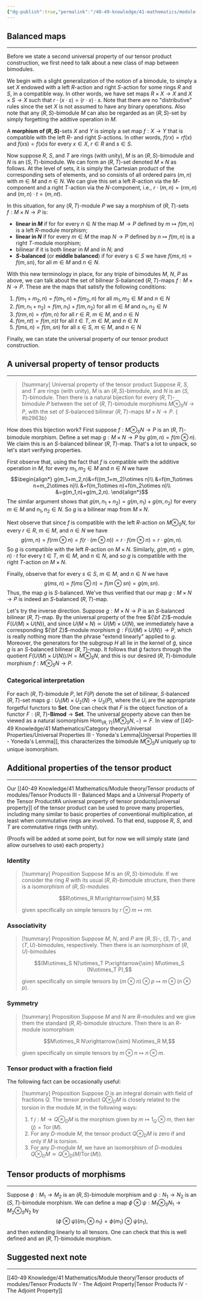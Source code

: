 ```yaml
---
{"dg-publish":true,"permalink":"/40-49-knowledge/41-mathematics/module-theory/tensor-products-of-modules/tensor-products-iii-balanced-maps-and-a-universal-property-of-the-tensor-product/","tags":["module_theory"],"updated":"2025-03-31T13:04:47-07:00"}
---
```


## Balanced maps
---

Before we state a second universal property of our tensor product construction, we first need to talk about a new class of map between bimodules.

We begin with a slight generalization of the notion of a bimodule, to simply a set $X$ endowed with a left $R$-action and right $S$-action for some rings $R$ and $S$, in a compatible way. In other words, we have set maps $R\times X\to X$ and $X\times S\to X$ such that $r\cdot (x\cdot s) = (r\cdot x)\cdot s$. Note that there are no "distributive" rules since the set $X$ is not assumed to have any binary operations. Also note that any $(R,S)$-bimodule $M$ can also be regarded as an $(R,S)$-set by simply forgetting the addtive operation in $M$.

A **morphism of $(R,S)$**-sets $X$ and $Y$ is simply a set map $f:X\to Y$ that is compatible with the left $R$- and right $S$-actions. In other words, $f(rx)=rf(x)$ and $f(xs)=f(x)s$ for every $x\in X$, $r\in R$ and $s\in S$.

Now suppose $R$, $S$, and $T$ are rings (with unity), $M$ is an $(R,S)$-bimodule and $N$ is an $(S,T)$-bimodule. We can form an $(R,T)$-set denoted $M\times N$ as follows. At the level of sets, it is simply the Cartesian product of the corresponding sets of elements, and so consists of all ordered pairs $(m,n)$ with $m\in M$ and $n\in N$. We can give this set a left $R$-action via the $M$-component and a right $T$-action via the $N$-component, i.e., $r\cdot (m,n) =(rm,n)$ and $(m,n)\cdot t = (m,nt)$.

In this situation, for any $(R,T)$-module $P$ we say a morphism of $(R,T)$-sets $f:M\times N\to P$ is:
- **linear in $M$** if for for every $n\in N$ the map $M\to P$ defined by $m\mapsto f(m,n)$ is a left $R$-module morphism;
- **linear in $N$** if for every $m\in M$ the map $N\to P$ defined by $n\mapsto f(m,n)$ is a right $T$-module morphism;
- bilinear if it is both linear in $M$ and in $N$; and
- **$S$-balanced** (or **middle balanced**) if for every $s\in S$ we have $f(ms,n)=f(m,sn),$ for all $m\in M$ and $n\in N$.

With this new terminology in place, for any triple of bimodules $M$, $N$, $P$ as above, we can talk about the set of bilinear $S$-balanced $(R,T)$-maps $f:M\times N\to P$. These are the maps that satisfy the following conditions:
1. $f(m_1+m_2,n)=f(m_1,n)+f(m_2,n)$ for all $m_1,m_2\in M$ and $n\in N$
2. $f(m,n_1+n_2)=f(m,n_1)+f(m,n_2)$ for all $m\in M$ and $n_1, n_2\in N$
3. $f(rm,n)=rf(m,n)$ for all $r\in R$, $m\in M$, and $n\in N$
4. $f(m,nt)=f(m,n)t$ for all $t\in T$, $m\in M$, and $n\in N$
5. $f(ms,n)=f(m,sn)$ for all $s\in S$, $m\in M$, and $n\in N$

Finally, we can state the universal property of our tensor product construction.
## A universal property of tensor products
---

>[!summary] Universal property of the tensor product
>Suppose $R$, $S$, and $T$ are rings (with unity), $M$ is an $(R,S)$-bimodule, and $N$ is an $(S,T)$-bimodule. Then there is a natural bijection for every $(R,T)$-bimodule $P$ between the set of $(R,T)$-bimodule morphisms $M\otimes_S N\to P$, with the set of $S$-balanced bilinear $(R,T)$-maps $M\times N\to P$.
{ #b2963b}


How does this bijection work? First suppose $f:M\otimes_S N\to P$ is an $(R,T)$-bimodule morphism. Define a set map $g:M\times N\to P$ by $g(m,n)=f(m\otimes n)$. We claim this is an $S$-balanced bilinear $(R,T)$-map. That's a lot to unpack, so let's start verifying properties.

First observe that, using the fact that $f$ is compatible with the additive operation in $M$, for every $m_1, m_2\in M$ and $n\in N$ we have
$$\begin{align*}
g(m_1+m_2,n)&=f((m_1+m_2)\otimes n)\\
&=f(m_1\otimes n+m_2\otimes n)\\
&=f(m_1\otimes n)+f(m_2\otimes n)\\
&=g(m_1,n)+g(m_2,n).
\end{align*}$$
The similar argument shows that $g(m,n_1+n_2)=g(m,n_1)+g(m,n_2)$ for every $m\in M$ and $n_1, n_2\in N$. So $g$ is a bilinear map from $M\times N$.

Next observe that since $f$ is compatible with the left $R$-action on $M\otimes_S N$, for every $r\in R$, $m\in M$, and $n\in N$ we have
$$g(rm,n)=f(rm\otimes n)=f(r\cdot (m\otimes n))=r\cdot f(m\otimes n)=r\cdot g(m,n).$$
So $g$ is compatible with the left $R$-action on $M\times N$. Similarly, $g(m,nt)=g(m,n)\cdot t$ for every $t\in T$, $m\in M$, and $n\in N$, and so $g$ is compatible with the right $T$-action on $M\times N$.

Finally, observe that for every $s\in S$, $m\in M$, and $n\in N$ we have
$$g(ms,n)=f(ms\otimes n)=f(m\otimes sn)=g(m,sn).$$
Thus, the map $g$ is $S$-balanced. We've thus verified that our map $g:M\times N\to P$ is indeed an $S$-balanced $(R,T)$-map.

Let's try the inverse direction. Suppose $g:M\times N\to P$ is an $S$-balanced bilinear $(R,T)$-map. By the universal property of the free ${\bf Z}$-module $F(U(M)\times U(N))$, and since $U(M\times N)\simeq U(M)\times U(N)$, we immediately have a corresponding ${\bf Z}$-module morphism $\tilde{g}:F(U(M)\times U(N))\to P$, which is really nothing more than the phrase "extend linearly" applied to $g$. Moreover, the generators for the subgroup $H$ all lie in the kernel of $\tilde{g}$, since $g$ is an $S$-balanced bilinear $(R,T)$-map. It follows that $\tilde{g}$ factors through the quotient $F(U(M)\times U(N))/H=M\otimes_S N$, and this is our desired $(R,T)$-bimodule morphism $f:M\otimes_S N\to P$.

### Categorical interpretation

For each $(R,T)$-bimodule $P$, let $F(P)$ denote the set of bilinear, $S$-balanced $(R,T)$-set maps $g:U_1(M)\times U_2(N)\to U_3(P)$, where the $U_i$ are the appropriate forgetful functors to $\textbf{Set}$. One can check that $F$ is the object function of a functor $F:(R,T)\textbf{-Bimod}\to \textbf{Set}$. The universal property above can then be viewed as a natural isomorphism $\operatorname{Hom}_{(R,T)}(M\otimes_S N,-)\simeq F$. In view of [[40-49 Knowledge/41 Mathematics/Category theory/Universal Properties/Universal Properties III - Yoneda's Lemma\|Universal Properties III - Yoneda's Lemma]], this characterizes the bimodule $M\otimes_S N$ uniquely up to unique isomorphism.

## Additional properties of the tensor product
---

Our [[40-49 Knowledge/41 Mathematics/Module theory/Tensor products of modules/Tensor Products III - Balanced Maps and a Universal Property of the Tensor Product#A universal property of tensor products\|universal property]] of the tensor product can be used to prove many properties, including many similar to basic properties of conventional multiplication, at least when commutative rings are involved. To that end, suppose $R$, $S$, and $T$ are commutative rings (with unity).

(Proofs will be added at some point, but for now we will simply state (and allow ourselves to use) each property.)
### Identity

>[!summary] Proposition
>Suppose $M$ is an $(R,S)$-bimodule. If we consider the ring $R$ with its usual $(R,R)$-bimodule structure, then there is a isomorphism of $(R,S)$-modules
>
>$$R\otimes_R M\xrightarrow{\sim} M,$$
>
>given specifically on simple tensors by $r\otimes m \mapsto rm$.

### Associativity

>[!summary] Proposition
>Suppose $M$, $N$, and $P$ are $(R,S)$-, $(S, T)$-, and $(T, U)$-bimodules, respectively. Then there is an isomorphism of $(R,U)$-bimodules
>
>$$(M\otimes_S N)\otimes_T P\xrightarrow{\sim} M\otimes_S (N\otimes_T P),$$
>
>given specifically on simple tensors by $(m\otimes n)\otimes p\mapsto m\otimes (n\otimes p)$.

### Symmetry

>[!summary] Proposition
>Suppose $M$ and $N$ are $R$-modules and we give them the standard $(R,R)$-bimodule structure. Then there is an $R$-module isomorphism
>
>$$M\otimes_R N\xrightarrow{\sim} N\otimes_R M,$$
>
>given specifically on simple tensors by $m\otimes n\mapsto n\otimes m$.

### Tensor product with a fraction field

The following fact can be occasionally useful:

>[!summary] Proposition
>Suppose $D$ is an integral domain with field of fractions $Q$. The tensor product $Q\otimes_D M$ is closely related to the torsion in the module $M$, in the following ways:
>1. f $j:M\to Q\otimes_D M$ is the morphism given by $m\mapsto 1_Q\otimes m$, then $\ker(j)=\operatorname{Tor}(M).$
>2. For any $D$-module $M$, the tensor product $Q\otimes_D M$ is zero if and only if $M$ is torsion.
>3. For any $D$-module $M$, we have an isomorphism of $D$-modules $Q\otimes_D M\simeq Q\otimes_D (M/\operatorname{Tor}(M))$.

## Tensor products of morphisms
---

Suppose $\phi:M_1\to M_2$ is an $(R,S)$-bimodule morphism and $\psi:N_1\to N_2$ is an $(S,T)$-bimodule morphism. We can define a map $\phi\otimes \psi:M_1\otimes_S N_1\to M_2\otimes_S N_2$ by
$$(\phi\otimes\psi)(m_1\otimes n_1)=\phi(m_1)\otimes \psi(n_1),$$
and then extending linearly to all tensors. One can check that this is well defined and an $(R,T)$-bimodule morphism.


## Suggested next note
---

[[40-49 Knowledge/41 Mathematics/Module theory/Tensor products of modules/Tensor Products IV - The Adjoint Property\|Tensor Products IV - The Adjoint Property]]